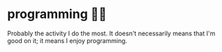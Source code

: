 # programming 👨‍💻

Probably the activity I do the most. It doesn't necessarily means that I'm good on it; it means I enjoy programming.
